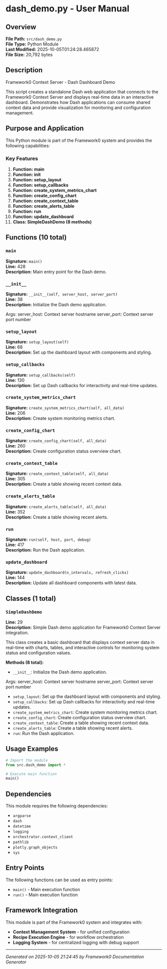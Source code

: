 # dash_demo.py - User Manual

## Overview
**File Path:** `src/dash_demo.py`  
**File Type:** Python Module  
**Last Modified:** 2025-10-05T01:24:28.465872  
**File Size:** 20,792 bytes  

## Description
Framework0 Context Server - Dash Dashboard Demo

This script creates a standalone Dash web application that connects to the
Framework0 Context Server and displays real-time data in an interactive
dashboard. Demonstrates how Dash applications can consume shared context
data and provide visualization for monitoring and configuration management.

## Purpose and Application
This Python module is part of the Framework0 system and provides the following capabilities:

### Key Features
1. **Function: main**
2. **Function: __init__**
3. **Function: setup_layout**
4. **Function: setup_callbacks**
5. **Function: create_system_metrics_chart**
6. **Function: create_config_chart**
7. **Function: create_context_table**
8. **Function: create_alerts_table**
9. **Function: run**
10. **Function: update_dashboard**
11. **Class: SimpleDashDemo (8 methods)**

## Functions (10 total)

### `main`

**Signature:** `main()`  
**Line:** 428  
**Description:** Main entry point for the Dash demo.

### `__init__`

**Signature:** `__init__(self, server_host, server_port)`  
**Line:** 38  
**Description:** Initialize the Dash demo application.

Args:
    server_host: Context server hostname
    server_port: Context server port number

### `setup_layout`

**Signature:** `setup_layout(self)`  
**Line:** 68  
**Description:** Set up the dashboard layout with components and styling.

### `setup_callbacks`

**Signature:** `setup_callbacks(self)`  
**Line:** 130  
**Description:** Set up Dash callbacks for interactivity and real-time updates.

### `create_system_metrics_chart`

**Signature:** `create_system_metrics_chart(self, all_data)`  
**Line:** 206  
**Description:** Create system monitoring metrics chart.

### `create_config_chart`

**Signature:** `create_config_chart(self, all_data)`  
**Line:** 260  
**Description:** Create configuration status overview chart.

### `create_context_table`

**Signature:** `create_context_table(self, all_data)`  
**Line:** 305  
**Description:** Create a table showing recent context data.

### `create_alerts_table`

**Signature:** `create_alerts_table(self, all_data)`  
**Line:** 352  
**Description:** Create a table showing recent alerts.

### `run`

**Signature:** `run(self, host, port, debug)`  
**Line:** 417  
**Description:** Run the Dash application.

### `update_dashboard`

**Signature:** `update_dashboard(n_intervals, refresh_clicks)`  
**Line:** 144  
**Description:** Update all dashboard components with latest data.


## Classes (1 total)

### `SimpleDashDemo`

**Line:** 29  
**Description:** Simple Dash demo application for Framework0 Context Server integration.

This class creates a basic dashboard that displays context server data
in real-time with charts, tables, and interactive controls for
monitoring system status and configuration values.

**Methods (8 total):**
- `__init__`: Initialize the Dash demo application.

Args:
    server_host: Context server hostname
    server_port: Context server port number
- `setup_layout`: Set up the dashboard layout with components and styling.
- `setup_callbacks`: Set up Dash callbacks for interactivity and real-time updates.
- `create_system_metrics_chart`: Create system monitoring metrics chart.
- `create_config_chart`: Create configuration status overview chart.
- `create_context_table`: Create a table showing recent context data.
- `create_alerts_table`: Create a table showing recent alerts.
- `run`: Run the Dash application.


## Usage Examples

```python
# Import the module
from src.dash_demo import *

# Execute main function
main()
```


## Dependencies

This module requires the following dependencies:

- `argparse`
- `dash`
- `datetime`
- `logging`
- `orchestrator.context_client`
- `pathlib`
- `plotly.graph_objects`
- `sys`


## Entry Points

The following functions can be used as entry points:

- `main()` - Main execution function
- `run()` - Main execution function


## Framework Integration

This module is part of the Framework0 system and integrates with:

- **Context Management System** - for unified configuration
- **Recipe Execution Engine** - for workflow orchestration
- **Logging System** - for centralized logging with debug support


---
*Generated on 2025-10-05 21:24:45 by Framework0 Documentation Generator*
